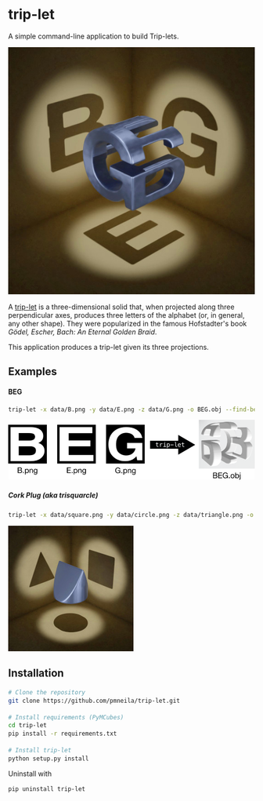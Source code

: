 # trip-let

A simple command-line application to build Trip-lets.

![Trip-let](images/BEG.jpg "A Trip-let built with this code")

A [trip-let](https://mathworld.wolfram.com/Trip-Let.html) is a three-dimensional
solid that, when projected along three perpendicular axes, produces three
letters of the alphabet (or, in general, any other shape). They were popularized
in the famous Hofstadter's book _Gödel, Escher, Bach: An Eternal Golden Braid_.

This application produces a trip-let given its three projections.

## Examples

#### BEG

```sh
trip-let -x data/B.png -y data/E.png -z data/G.png -o BEG.obj --find-best-transform
```

![trip-let](images/example.png "BEG example")

##### Cork Plug (aka trisquarcle)

```sh
trip-let -x data/square.png -y data/circle.png -z data/triangle.png -o trisquarcle.obj --find-best-transform
```

![Trisquarcle](images/trisquarcle256.jpg "A cork plug")

## Installation

```sh
# Clone the repository
git clone https://github.com/pmneila/trip-let.git

# Install requirements (PyMCubes)
cd trip-let
pip install -r requirements.txt

# Install trip-let
python setup.py install
```

Uninstall with
```sh
pip uninstall trip-let
```

